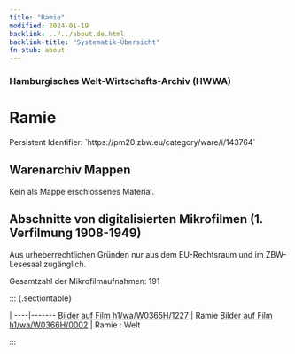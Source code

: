 ```yaml
---
title: "Ramie"
modified: 2024-01-19
backlink: ../../about.de.html
backlink-title: "Systematik-Übersicht"
fn-stub: about
---
```


### Hamburgisches Welt-Wirtschafts-Archiv (HWWA)

# Ramie

<div class="hint">Persistent Identifier: `https://pm20.zbw.eu/category/ware/i/143764`</div>







## Warenarchiv Mappen





Kein als Mappe erschlossenes Material.



<a id="filmsections" />

## Abschnitte von digitalisierten Mikrofilmen (1. Verfilmung 1908-1949)

<p>Aus urheberrechtlichen Gründen nur aus dem EU-Rechtsraum und im ZBW-Lesesaal zugänglich.</p>


<p>Gesamtzahl der Mikrofilmaufnahmen: 191</p>





::: {.sectiontable}

 | 
----|-------
<a class="btn" href="https://pm20.zbw.eu/film/h1/wa/W0365H/1227" rel="nofollow">Bilder auf Film h1/wa/W0365H/1227</a> | Ramie
<a class="btn" href="https://pm20.zbw.eu/film/h1/wa/W0366H/0002" rel="nofollow">Bilder auf Film h1/wa/W0366H/0002</a> | Ramie : Welt


:::
















